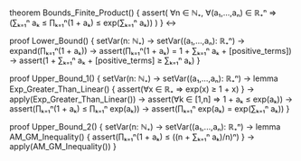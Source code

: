 theorem Bounds_Finite_Product() {
  assert(
    ∀n ∈ ℕ₊, ∀(a₁,...,aₙ) ∈ ℝ₊ⁿ ⇒
    (∑ₖ₌₁ⁿ aₖ ≤ ∏ₖ₌₁ⁿ(1 + aₖ) ≤ exp(∑ₖ₌₁ⁿ aₖ))
  )
} ↔

proof Lower_Bound() {
  setVar(n: ℕ₊) →
  setVar((a₁,...,aₙ): ℝ₊ⁿ) →
  expand(∏ₖ₌₁ⁿ(1 + aₖ)) →
  assert(∏ₖ₌₁ⁿ(1 + aₖ) = 1 + ∑ₖ₌₁ⁿ aₖ + [positive_terms]) →
  assert(1 + ∑ₖ₌₁ⁿ aₖ + [positive_terms] ≥ ∑ₖ₌₁ⁿ aₖ)
}

proof Upper_Bound_1() {
  setVar(n: ℕ₊) →
  setVar((a₁,...,aₙ): ℝ₊ⁿ) →
  lemma Exp_Greater_Than_Linear() {
    assert(∀x ∈ ℝ₊ ⇒ exp(x) ≥ 1 + x)
  } →
  apply(Exp_Greater_Than_Linear()) →
  assert(∀k ∈ [1,n] ⇒ 1 + aₖ ≤ exp(aₖ)) →
  assert(∏ₖ₌₁ⁿ(1 + aₖ) ≤ ∏ₖ₌₁ⁿ exp(aₖ)) →
  assert(∏ₖ₌₁ⁿ exp(aₖ) = exp(∑ₖ₌₁ⁿ aₖ))
}

proof Upper_Bound_2() {
  setVar(n: ℕ₊) →
  setVar((a₁,...,aₙ): ℝ₊ⁿ) →
  lemma AM_GM_Inequality() {
    assert(∏ₖ₌₁ⁿ(1 + aₖ) ≤ ((n + ∑ₖ₌₁ⁿ aₖ)/n)ⁿ)
  } →
  apply(AM_GM_Inequality())
}
